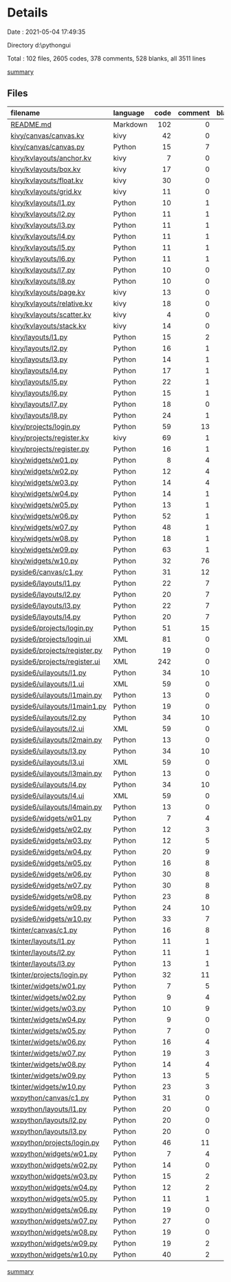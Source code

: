 # Details

Date : 2021-05-04 17:49:35

Directory d:\pythongui

Total : 102 files,  2605 codes, 378 comments, 528 blanks, all 3511 lines

[summary](results.md)

## Files
| filename | language | code | comment | blank | total |
| :--- | :--- | ---: | ---: | ---: | ---: |
| [README.md](/README.md) | Markdown | 102 | 0 | 41 | 143 |
| [kivy/canvas/canvas.kv](/kivy/canvas/canvas.kv) | kivy | 42 | 0 | 1 | 43 |
| [kivy/canvas/canvas.py](/kivy/canvas/canvas.py) | Python | 15 | 7 | 3 | 25 |
| [kivy/kvlayouts/anchor.kv](/kivy/kvlayouts/anchor.kv) | kivy | 7 | 0 | 1 | 8 |
| [kivy/kvlayouts/box.kv](/kivy/kvlayouts/box.kv) | kivy | 17 | 0 | 3 | 20 |
| [kivy/kvlayouts/float.kv](/kivy/kvlayouts/float.kv) | kivy | 30 | 0 | 7 | 37 |
| [kivy/kvlayouts/grid.kv](/kivy/kvlayouts/grid.kv) | kivy | 11 | 0 | 4 | 15 |
| [kivy/kvlayouts/l1.py](/kivy/kvlayouts/l1.py) | Python | 10 | 1 | 3 | 14 |
| [kivy/kvlayouts/l2.py](/kivy/kvlayouts/l2.py) | Python | 11 | 1 | 3 | 15 |
| [kivy/kvlayouts/l3.py](/kivy/kvlayouts/l3.py) | Python | 11 | 1 | 3 | 15 |
| [kivy/kvlayouts/l4.py](/kivy/kvlayouts/l4.py) | Python | 11 | 1 | 3 | 15 |
| [kivy/kvlayouts/l5.py](/kivy/kvlayouts/l5.py) | Python | 11 | 1 | 3 | 15 |
| [kivy/kvlayouts/l6.py](/kivy/kvlayouts/l6.py) | Python | 11 | 1 | 3 | 15 |
| [kivy/kvlayouts/l7.py](/kivy/kvlayouts/l7.py) | Python | 10 | 0 | 3 | 13 |
| [kivy/kvlayouts/l8.py](/kivy/kvlayouts/l8.py) | Python | 10 | 0 | 3 | 13 |
| [kivy/kvlayouts/page.kv](/kivy/kvlayouts/page.kv) | kivy | 13 | 0 | 3 | 16 |
| [kivy/kvlayouts/relative.kv](/kivy/kvlayouts/relative.kv) | kivy | 18 | 0 | 3 | 21 |
| [kivy/kvlayouts/scatter.kv](/kivy/kvlayouts/scatter.kv) | kivy | 4 | 0 | 2 | 6 |
| [kivy/kvlayouts/stack.kv](/kivy/kvlayouts/stack.kv) | kivy | 14 | 0 | 3 | 17 |
| [kivy/layouts/l1.py](/kivy/layouts/l1.py) | Python | 15 | 2 | 3 | 20 |
| [kivy/layouts/l2.py](/kivy/layouts/l2.py) | Python | 16 | 1 | 4 | 21 |
| [kivy/layouts/l3.py](/kivy/layouts/l3.py) | Python | 14 | 1 | 4 | 19 |
| [kivy/layouts/l4.py](/kivy/layouts/l4.py) | Python | 17 | 1 | 5 | 23 |
| [kivy/layouts/l5.py](/kivy/layouts/l5.py) | Python | 22 | 1 | 3 | 26 |
| [kivy/layouts/l6.py](/kivy/layouts/l6.py) | Python | 15 | 1 | 4 | 20 |
| [kivy/layouts/l7.py](/kivy/layouts/l7.py) | Python | 18 | 0 | 5 | 23 |
| [kivy/layouts/l8.py](/kivy/layouts/l8.py) | Python | 24 | 1 | 5 | 30 |
| [kivy/projects/login.py](/kivy/projects/login.py) | Python | 59 | 13 | 14 | 86 |
| [kivy/projects/register.kv](/kivy/projects/register.kv) | kivy | 69 | 1 | 0 | 70 |
| [kivy/projects/register.py](/kivy/projects/register.py) | Python | 16 | 1 | 6 | 23 |
| [kivy/widgets/w01.py](/kivy/widgets/w01.py) | Python | 8 | 4 | 2 | 14 |
| [kivy/widgets/w02.py](/kivy/widgets/w02.py) | Python | 12 | 4 | 3 | 19 |
| [kivy/widgets/w03.py](/kivy/widgets/w03.py) | Python | 14 | 4 | 3 | 21 |
| [kivy/widgets/w04.py](/kivy/widgets/w04.py) | Python | 14 | 1 | 4 | 19 |
| [kivy/widgets/w05.py](/kivy/widgets/w05.py) | Python | 13 | 1 | 4 | 18 |
| [kivy/widgets/w06.py](/kivy/widgets/w06.py) | Python | 52 | 1 | 10 | 63 |
| [kivy/widgets/w07.py](/kivy/widgets/w07.py) | Python | 48 | 1 | 10 | 59 |
| [kivy/widgets/w08.py](/kivy/widgets/w08.py) | Python | 18 | 1 | 6 | 25 |
| [kivy/widgets/w09.py](/kivy/widgets/w09.py) | Python | 63 | 1 | 13 | 77 |
| [kivy/widgets/w10.py](/kivy/widgets/w10.py) | Python | 32 | 76 | 17 | 125 |
| [pyside6/canvas/c1.py](/pyside6/canvas/c1.py) | Python | 31 | 12 | 8 | 51 |
| [pyside6/layouts/l1.py](/pyside6/layouts/l1.py) | Python | 22 | 7 | 3 | 32 |
| [pyside6/layouts/l2.py](/pyside6/layouts/l2.py) | Python | 20 | 7 | 3 | 30 |
| [pyside6/layouts/l3.py](/pyside6/layouts/l3.py) | Python | 22 | 7 | 3 | 32 |
| [pyside6/layouts/l4.py](/pyside6/layouts/l4.py) | Python | 20 | 7 | 3 | 30 |
| [pyside6/projects/login.py](/pyside6/projects/login.py) | Python | 51 | 15 | 10 | 76 |
| [pyside6/projects/login.ui](/pyside6/projects/login.ui) | XML | 81 | 0 | 1 | 82 |
| [pyside6/projects/register.py](/pyside6/projects/register.py) | Python | 19 | 0 | 3 | 22 |
| [pyside6/projects/register.ui](/pyside6/projects/register.ui) | XML | 242 | 0 | 1 | 243 |
| [pyside6/uilayouts/l1.py](/pyside6/uilayouts/l1.py) | Python | 34 | 10 | 17 | 61 |
| [pyside6/uilayouts/l1.ui](/pyside6/uilayouts/l1.ui) | XML | 59 | 0 | 1 | 60 |
| [pyside6/uilayouts/l1main.py](/pyside6/uilayouts/l1main.py) | Python | 13 | 0 | 5 | 18 |
| [pyside6/uilayouts/l1main1.py](/pyside6/uilayouts/l1main1.py) | Python | 19 | 0 | 3 | 22 |
| [pyside6/uilayouts/l2.py](/pyside6/uilayouts/l2.py) | Python | 34 | 10 | 17 | 61 |
| [pyside6/uilayouts/l2.ui](/pyside6/uilayouts/l2.ui) | XML | 59 | 0 | 1 | 60 |
| [pyside6/uilayouts/l2main.py](/pyside6/uilayouts/l2main.py) | Python | 13 | 0 | 5 | 18 |
| [pyside6/uilayouts/l3.py](/pyside6/uilayouts/l3.py) | Python | 34 | 10 | 17 | 61 |
| [pyside6/uilayouts/l3.ui](/pyside6/uilayouts/l3.ui) | XML | 59 | 0 | 1 | 60 |
| [pyside6/uilayouts/l3main.py](/pyside6/uilayouts/l3main.py) | Python | 13 | 0 | 5 | 18 |
| [pyside6/uilayouts/l4.py](/pyside6/uilayouts/l4.py) | Python | 34 | 10 | 17 | 61 |
| [pyside6/uilayouts/l4.ui](/pyside6/uilayouts/l4.ui) | XML | 59 | 0 | 1 | 60 |
| [pyside6/uilayouts/l4main.py](/pyside6/uilayouts/l4main.py) | Python | 13 | 0 | 5 | 18 |
| [pyside6/widgets/w01.py](/pyside6/widgets/w01.py) | Python | 7 | 4 | 1 | 12 |
| [pyside6/widgets/w02.py](/pyside6/widgets/w02.py) | Python | 12 | 3 | 2 | 17 |
| [pyside6/widgets/w03.py](/pyside6/widgets/w03.py) | Python | 12 | 5 | 2 | 19 |
| [pyside6/widgets/w04.py](/pyside6/widgets/w04.py) | Python | 20 | 9 | 4 | 33 |
| [pyside6/widgets/w05.py](/pyside6/widgets/w05.py) | Python | 16 | 8 | 4 | 28 |
| [pyside6/widgets/w06.py](/pyside6/widgets/w06.py) | Python | 30 | 8 | 5 | 43 |
| [pyside6/widgets/w07.py](/pyside6/widgets/w07.py) | Python | 30 | 8 | 5 | 43 |
| [pyside6/widgets/w08.py](/pyside6/widgets/w08.py) | Python | 23 | 8 | 5 | 36 |
| [pyside6/widgets/w09.py](/pyside6/widgets/w09.py) | Python | 24 | 10 | 5 | 39 |
| [pyside6/widgets/w10.py](/pyside6/widgets/w10.py) | Python | 33 | 7 | 10 | 50 |
| [tkinter/canvas/c1.py](/tkinter/canvas/c1.py) | Python | 16 | 8 | 8 | 32 |
| [tkinter/layouts/l1.py](/tkinter/layouts/l1.py) | Python | 11 | 1 | 4 | 16 |
| [tkinter/layouts/l2.py](/tkinter/layouts/l2.py) | Python | 11 | 1 | 4 | 16 |
| [tkinter/layouts/l3.py](/tkinter/layouts/l3.py) | Python | 13 | 1 | 4 | 18 |
| [tkinter/projects/login.py](/tkinter/projects/login.py) | Python | 32 | 11 | 8 | 51 |
| [tkinter/widgets/w01.py](/tkinter/widgets/w01.py) | Python | 7 | 5 | 3 | 15 |
| [tkinter/widgets/w02.py](/tkinter/widgets/w02.py) | Python | 9 | 4 | 2 | 15 |
| [tkinter/widgets/w03.py](/tkinter/widgets/w03.py) | Python | 10 | 9 | 2 | 21 |
| [tkinter/widgets/w04.py](/tkinter/widgets/w04.py) | Python | 9 | 0 | 3 | 12 |
| [tkinter/widgets/w05.py](/tkinter/widgets/w05.py) | Python | 7 | 0 | 3 | 10 |
| [tkinter/widgets/w06.py](/tkinter/widgets/w06.py) | Python | 16 | 4 | 4 | 24 |
| [tkinter/widgets/w07.py](/tkinter/widgets/w07.py) | Python | 19 | 3 | 5 | 27 |
| [tkinter/widgets/w08.py](/tkinter/widgets/w08.py) | Python | 14 | 4 | 5 | 23 |
| [tkinter/widgets/w09.py](/tkinter/widgets/w09.py) | Python | 13 | 5 | 5 | 23 |
| [tkinter/widgets/w10.py](/tkinter/widgets/w10.py) | Python | 23 | 3 | 4 | 30 |
| [wxpython/canvas/c1.py](/wxpython/canvas/c1.py) | Python | 31 | 0 | 7 | 38 |
| [wxpython/layouts/l1.py](/wxpython/layouts/l1.py) | Python | 20 | 0 | 3 | 23 |
| [wxpython/layouts/l2.py](/wxpython/layouts/l2.py) | Python | 20 | 0 | 3 | 23 |
| [wxpython/layouts/l3.py](/wxpython/layouts/l3.py) | Python | 20 | 0 | 3 | 23 |
| [wxpython/projects/login.py](/wxpython/projects/login.py) | Python | 46 | 11 | 7 | 64 |
| [wxpython/widgets/w01.py](/wxpython/widgets/w01.py) | Python | 7 | 4 | 3 | 14 |
| [wxpython/widgets/w02.py](/wxpython/widgets/w02.py) | Python | 14 | 0 | 5 | 19 |
| [wxpython/widgets/w03.py](/wxpython/widgets/w03.py) | Python | 15 | 2 | 5 | 22 |
| [wxpython/widgets/w04.py](/wxpython/widgets/w04.py) | Python | 12 | 2 | 2 | 16 |
| [wxpython/widgets/w05.py](/wxpython/widgets/w05.py) | Python | 11 | 1 | 2 | 14 |
| [wxpython/widgets/w06.py](/wxpython/widgets/w06.py) | Python | 19 | 0 | 5 | 24 |
| [wxpython/widgets/w07.py](/wxpython/widgets/w07.py) | Python | 27 | 0 | 4 | 31 |
| [wxpython/widgets/w08.py](/wxpython/widgets/w08.py) | Python | 19 | 0 | 6 | 25 |
| [wxpython/widgets/w09.py](/wxpython/widgets/w09.py) | Python | 19 | 2 | 6 | 27 |
| [wxpython/widgets/w10.py](/wxpython/widgets/w10.py) | Python | 40 | 2 | 10 | 52 |

[summary](results.md)
